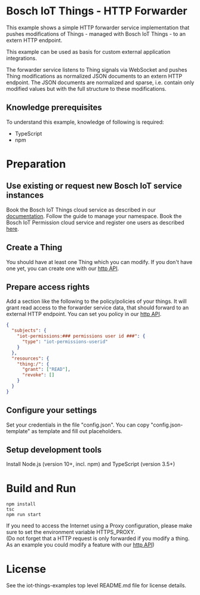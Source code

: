 # Bosch IoT Things - HTTP Forwarder

This example shows a simple HTTP forwarder service implementation that pushes modifications of Things - managed with Bosch IoT Things - to an extern HTTP endpoint.

This example can be used as basis for custom external application integrations.

The forwarder service listens to Thing signals via WebSocket and pushes Thing modifications as normalized JSON documents to an extern HTTP endpoint. The JSON documents are normalized and sparse, i.e. contain only modified values but with the full structure to these modifications.


## Knowledge prerequisites

To understand this example, knowledge of following is required:
- TypeScript
- npm

# Preparation

## Use existing or request new Bosch IoT service instances

Book the Bosch IoT Things cloud service as described in our [documentation](https://things.eu-1.bosch-iot-suite.com/dokuwiki/doku.php?id=2_getting_started:booking:start). Follow the guide to manage your namespace.
Book the Bosch IoT Permission cloud service and register one users as described [here](https://things.eu-1.bosch-iot-suite.com/dokuwiki/doku.php?id=examples_demo:createuser).

## Create a Thing

You should have at least one Thing which you can modify. If you don't have one yet, you can create one with our [http API](https://apidocs.bosch-iot-suite.com/?urls.primaryName=Bosch%20IoT%20Things%20-%20API%20v2#/Things/put_things__thingId_). 

## Prepare access rights

Add a section like the following to the policy/policies of your things. It will grant read access to the forwarder service data, that should forward to an external HTTP endpoint. You can set you policy in our [http API](https://apidocs.bosch-iot-suite.com/?urls.primaryName=Bosch%20IoT%20Things%20-%20API%20v2#/Policies/put_policies__policyId_).

```json
{
  "subjects": {
    "iot-permissions:### permissions user id ###": {
      "type": "iot-permissions-userid"
    }
  },
  "resources": {
    "thing:/": {
      "grant": ["READ"],
      "revoke": []
    }
  }
}
```

## Configure your settings

Set your credentials in the file "config.json". You can copy "config.json-template" as template and fill out placeholders.

## Setup development tools

Install Node.js (version 10+, incl. npm) and TypeScript (version 3.5+)

# Build and Run

```
npm install
tsc
npm run start
```
If you need to access the Internet using a Proxy configuration, please make sure to set the environment variable HTTPS_PROXY.\
(Do not forget that a HTTP request is only forwarded if you modify a thing. As an example you could modify a feature with our [http API](https://apidocs.bosch-iot-suite.com/?urls.primaryName=Bosch%20IoT%20Things%20-%20API%20v2#/Features/put_things__thingId__features__featureId__properties__propertyPath_))

# License
See the iot-things-examples top level README.md file for license details.
